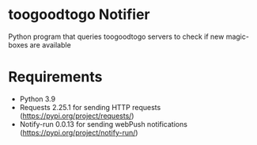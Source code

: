 # toogoodtogo Notifier
Python program that queries toogoodtogo servers to check if new magic-boxes are available 

# Requirements
- Python 3.9
- Requests 2.25.1 for sending HTTP requests (https://pypi.org/project/requests/)
- Notify-run 0.0.13 for sending webPush notifications (https://pypi.org/project/notify-run/)
